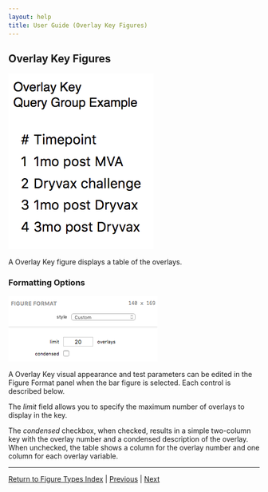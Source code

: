 ```yaml
---
layout: help
title: User Guide (Overlay Key Figures)
---
```


## Overlay Key Figures

![A Overlay Key Figure](images/overlaykey-example.png "A Overlay Key Figure")

A Overlay Key figure displays a table of the overlays.

### Formatting Options

![The Overlay Key Figure Format Panel](images/overlaykey-format.png "The Overlay Key Figure Format Panel")

A Overlay Key visual appearance and test parameters can be edited in the Figure Format panel when the bar figure is selected. Each control is described below.

The *limit* field allows you to specify the maximum number of overlays to display in the key.

The *condensed* checkbox, when checked, results in a simple two-column key with the overlay number and a condensed description of the overlay. When unchecked, the table shows a column for the overlay number and one column for each overlay variable.

*****

[Return to Figure Types Index](guide-figuretypes) | [Previous](guide-categorylegend) | [Next](guide-grouplegend)
